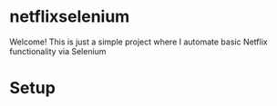 # netflixselenium

Welcome! This is just a simple project where I automate basic Netflix functionality via Selenium

# Setup
